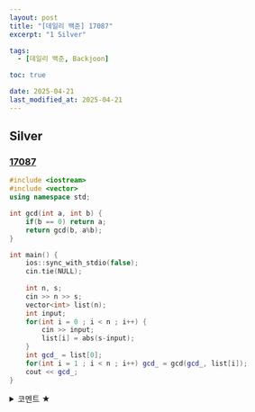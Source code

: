 ```yaml
---
layout: post
title: "[데일리 백준] 17087"
excerpt: "1 Silver"

tags:
  - [데일리 백준, Backjoon]

toc: true

date: 2025-04-21
last_modified_at: 2025-04-21
---
```

## Silver
### [17087][def]

```c++
#include <iostream>
#include <vector>
using namespace std;

int gcd(int a, int b) {
    if(b == 0) return a;
    return gcd(b, a%b);
}

int main() {
    ios::sync_with_stdio(false);
    cin.tie(NULL);
    
    int n, s;
    cin >> n >> s;
    vector<int> list(n);
    int input;
    for(int i = 0 ; i < n ; i++) {
        cin >> input;
        list[i] = abs(s-input);
    }
    int gcd_ = list[0];
    for(int i = 1 ; i < n ; i++) gcd_ = gcd(gcd_, list[i]);
    cout << gcd_;
}
```

<details>
<summary>코멘트 ★</summary>
<div markdown="1">

- 유클리드 호제법

</div>
</details>

[def]: https://www.acmicpc.net/problem/17087